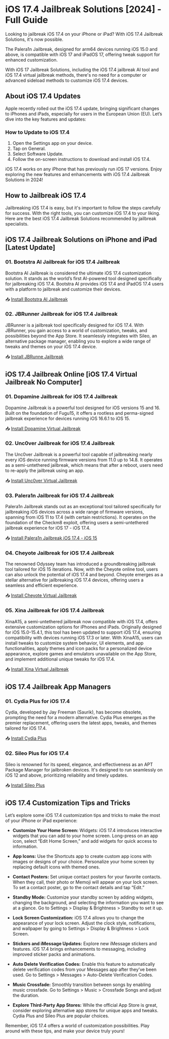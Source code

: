# iOS 17.4 Jailbreak Solutions [2024] - Full Guide

Looking to jailbreak iOS 17.4 on your iPhone or iPad? With iOS 17.4 Jailbreak Solutions, it's now possible. 

The Palera1n Jailbreak, designed for arm64 devices running iOS 15.0 and above, is compatible with iOS 17 and iPadOS 17, offering tweak support for enhanced customization. 

With iOS 17 Jailbreak Solutions, including the iOS 17.4 jailbreak AI tool and iOS 17.4 virtual jailbreak methods, there's no need for a computer or advanced sideload methods to customize iOS 17.4 devices.

## About iOS 17.4 Updates

Apple recently rolled out the iOS 17.4 update, bringing significant changes to iPhones and iPads, especially for users in the European Union (EU). Let’s dive into the key features and updates:

### How to Update to iOS 17.4

1. Open the Settings app on your device.
2. Tap on General.
3. Select Software Update.
4. Follow the on-screen instructions to download and install iOS 17.4.

iOS 17.4 works on any iPhone that has previously run iOS 17 versions. Enjoy exploring the new features and enhancements with iOS 17.4 Jailbreak Solutions in 2024!

## How to Jailbreak iOS 17.4

Jailbreaking iOS 17.4 is easy, but it's important to follow the steps carefully for success. With the right tools, you can customize iOS 17.4 to your liking. Here are the best iOS 17.4 Jailbreak Solutions recommended by jailbreak specialists.

## iOS 17.4 Jailbreak Solutions on iPhone and iPad [Latest Update]

### 01. Bootstra AI Jailbreak for iOS 17.4 Jailbreak 

Bootstra AI Jailbreak is considered the ultimate iOS 17.4 customization solution. It stands as the world’s first AI-powered tool designed specifically for jailbreaking iOS 17.4. Bootstra AI provides iOS 17.4 and iPadOS 17.4 users with a platform to jailbreak and customize their devices.

📥 [Install Bootstra AI Jailbreak](https://iospack.com/apps/bootstra-ai/)

### 02. JBRunner Jailbreak for iOS 17.4 Jailbreak 

JBRunner is a jailbreak tool specifically designed for iOS 17.4. With JBRunner, you gain access to a world of customization, tweaks, and possibilities beyond the App Store. It seamlessly integrates with Sileo, an alternative package manager, enabling you to explore a wide range of tweaks and themes on your iOS 17.4 device. 

📥 [Install JBRunne Jailbreak](https://iospack.com/#JBRunner)

## iOS 17.4 Jailbreak Online [iOS 17.4 Virtual Jailbreak No Computer]

### 01. Dopamine Jailbreak for iOS 17.4 Jailbreak

Dopamine Jailbreak is a powerful tool designed for iOS versions 15 and 16. Built on the foundation of Fugu15, it offers a rootless and perma-signed jailbreak experience for devices running iOS 16.6.1 to iOS 15.

📥 [Install Dopamine Virtual Jailbreak](https://iospack.com/#Dopamine)

### 02. Unc0ver Jailbreak for iOS 17.4 Jailbreak

The Unc0ver Jailbreak is a powerful tool capable of jailbreaking nearly every iOS device running firmware versions from 11.0 up to 14.8. It operates as a semi-untethered jailbreak, which means that after a reboot, users need to re-apply the jailbreak using an app.

📥 [Install Unc0ver Virtual Jailbreak](https://iospack.com/store/#unc0ver)

### 03. Palera1n Jailbreak for iOS 17.4 Jailbreak 

Palera1n Jailbreak stands out as an exceptional tool tailored specifically for jailbreaking iOS devices across a wide range of firmware versions, spanning from iOS 11 to 17.4 (with certain restrictions). It operates on the foundation of the Checkm8 exploit, offering users a semi-untethered jailbreak experience for iOS 17 - iOS 17.4.

📥 [Install Palera1n Jailbreak iOS 17.4 - iOS 15](https://iexmo.com/updates/palera1n-ios-17-jailbreak/)

### 04. Cheyote Jailbreak for iOS 17.4 Jailbreak 

The renowned Odyssey team has introduced a groundbreaking jailbreak tool tailored for iOS 15 iterations. Now, with the Cheyote online tool, users can also unlock the potential of iOS 17.4 and beyond. Cheyote emerges as a stellar alternative for jailbreaking iOS 17.4 devices, offering users a seamless and efficient experience.

📥 [Install Cheyote Virtual Jailbreak](https://iospack.com/#cheyotejb)

### 05. Xina Jailbreak for iOS 17.4 Jailbreak 

XinaA15, a semi-untethered jailbreak now compatible with iOS 17.4, offers extensive customization options for iPhones and iPads. Originally designed for iOS 15.0-15.4.1, this tool has been updated to support iOS 17.4, ensuring compatibility with devices running iOS 17.3 or later. With XinaA15, users can install tweaks to customize system behavior, UI elements, and app functionalities, apply themes and icon packs for a personalized device appearance, explore games and emulators unavailable on the App Store, and implement additional unique tweaks for iOS 17.4.

📥 [Install Xina Virtual Jailbreak](https://iospack.com/store/#xinajb)

## iOS 17.4 Jailbreak App Managers

### 01. Cydia Plus for iOS 17.4

Cydia, developed by Jay Freeman (Saurik), has become obsolete, prompting the need for a modern alternative. Cydia Plus emerges as the premier replacement, offering users the latest apps, tweaks, and themes tailored for iOS 17.4.

📥 [Install Cydia Plus](https://iospack.com/store/#cydia)

### 02. Sileo Plus for iOS 17.4

Sileo is renowned for its speed, elegance, and effectiveness as an APT Package Manager for jailbroken devices. It's designed to run seamlessly on iOS 12 and above, prioritizing reliability and timely updates.

📥 [Install Sileo Plus](https://iospack.com/store/#sileo)

## iOS 17.4 Customization Tips and Tricks 

Let’s explore some iOS 17.4 customization tips and tricks to make the most of your iPhone or iPad experience:

- **Customize Your Home Screen:** Widgets: iOS 17.4 introduces interactive widgets that you can add to your home screen. Long-press on an app icon, select “Edit Home Screen,” and add widgets for quick access to information.
  
- **App Icons:** Use the Shortcuts app to create custom app icons with images or designs of your choice. Personalize your home screen by replacing default icons with themed ones.
  
- **Contact Posters:** Set unique contact posters for your favorite contacts. When they call, their photo or Memoji will appear on your lock screen. To set a contact poster, go to the contact details and tap “Edit.”
  
- **Standby Mode:** Customize your standby screen by adding widgets, changing the background, and selecting the information you want to see at a glance. Go to Settings > Display & Brightness > Standby to set it up.
  
- **Lock Screen Customization:** iOS 17.4 allows you to change the appearance of your lock screen. Adjust the clock style, notifications, and wallpaper by going to Settings > Display & Brightness > Lock Screen.
  
- **Stickers and iMessage Updates:** Explore new iMessage stickers and features. iOS 17.4 brings enhancements to messaging, including improved sticker packs and animations.
  
- **Auto Delete Verification Codes:** Enable this feature to automatically delete verification codes from your Messages app after they’ve been used. Go to Settings > Messages > Auto-Delete Verification Codes.
  
- **Music Crossfade:** Smoothly transition between songs by enabling music crossfade. Go to Settings > Music > Crossfade Songs and adjust the duration.
  
- **Explore Third-Party App Stores:** While the official App Store is great, consider exploring alternative app stores for unique apps and tweaks. Cydia Plus and Sileo Plus are popular choices.

Remember, iOS 17.4 offers a world of customization possibilities. Play around with these tips, and make your device truly yours! 

